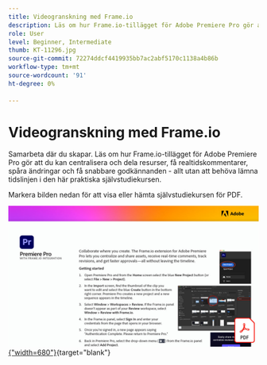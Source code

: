 ```yaml
---
title: Videogranskning med Frame.io
description: Läs om hur Frame.io-tillägget för Adobe Premiere Pro gör att du kan centralisera och dela resurser, få realtidskommentarer, spåra ändringar och få snabbare godkännanden - allt utan att behöva lämna tidslinjen
role: User
level: Beginner, Intermediate
thumb: KT-11296.jpg
source-git-commit: 72274ddcf4419935bb7ac2abf5170c1138a4b86b
workflow-type: tm+mt
source-wordcount: '91'
ht-degree: 0%

---
```


# Videogranskning med Frame.io

Samarbeta där du skapar. Läs om hur Frame.io-tillägget för Adobe Premiere Pro gör att du kan centralisera och dela resurser, få realtidskommentarer, spåra ändringar och få snabbare godkännanden - allt utan att behöva lämna tidslinjen i den här praktiska självstudiekursen.

Markera bilden nedan för att visa eller hämta självstudiekursen för PDF.

[![Bild på första sidan av självstudiekursen](assets/Videoreviewwithframe.jpg){&quot;width=680&quot;}](assets/Video-review-with-Frame.io.pdf){target=&quot;blank&quot;}